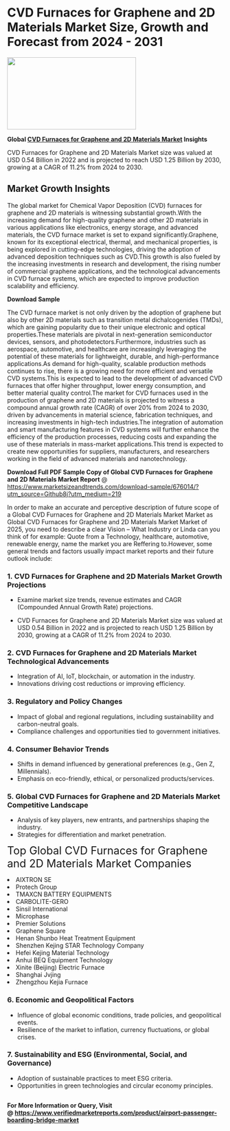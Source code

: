 <H1>CVD Furnaces for Graphene and 2D Materials Market Size, Growth and Forecast from 2024 - 2031</H1><img class="aligncenter size-medium wp-image-584254" src="https://thirdeyenews.in/wp-content/uploads/2024/09/Global-Market-Research-300x168.jpeg" alt="" width="300" height="168" /><p><strong>Global&nbsp;<a href="https://www.marketsizeandtrends.com/download-sample/676014/?utm_source=Github8j?utm_medium=219">CVD Furnaces for Graphene and 2D Materials Market</a> Insights</strong></p><p>CVD Furnaces for Graphene and 2D Materials Market size was valued at USD 0.54 Billion in 2022 and is projected to reach USD 1.25 Billion by 2030, growing at a CAGR of 11.2% from 2024 to 2030.</p><p><h2>Market Growth Insights</h2> <p>The global market for Chemical Vapor Deposition (CVD) furnaces for graphene and 2D materials is witnessing substantial growth.With the increasing demand for high-quality graphene and other 2D materials in various applications like electronics, energy storage, and advanced materials, the CVD furnace market is set to expand significantly.Graphene, known for its exceptional electrical, thermal, and mechanical properties, is being explored in cutting-edge technologies, driving the adoption of advanced deposition techniques such as CVD.This growth is also fueled by the increasing investments in research and development, the rising number of commercial graphene applications, and the technological advancements in CVD furnace systems, which are expected to improve production scalability and efficiency.</p> <p><strong>Download Sample</strong></p> <p>The CVD furnace market is not only driven by the adoption of graphene but also by other 2D materials such as transition metal dichalcogenides (TMDs), which are gaining popularity due to their unique electronic and optical properties.These materials are pivotal in next-generation semiconductor devices, sensors, and photodetectors.Furthermore, industries such as aerospace, automotive, and healthcare are increasingly leveraging the potential of these materials for lightweight, durable, and high-performance applications.As demand for high-quality, scalable production methods continues to rise, there is a growing need for more efficient and versatile CVD systems.This is expected to lead to the development of advanced CVD furnaces that offer higher throughput, lower energy consumption, and better material quality control.The market for CVD furnaces used in the production of graphene and 2D materials is projected to witness a compound annual growth rate (CAGR) of over 20% from 2024 to 2030, driven by advancements in material science, fabrication techniques, and increasing investments in high-tech industries.The integration of automation and smart manufacturing features in CVD systems will further enhance the efficiency of the production processes, reducing costs and expanding the use of these materials in mass-market applications.This trend is expected to create new opportunities for suppliers, manufacturers, and researchers working in the field of advanced materials and nanotechnology.</p> <p><span class=""><strong>Download Full PDF Sample Copy of Global CVD Furnaces for Graphene and 2D Materials Market Report</strong> @ <a href="https://www.marketsizeandtrends.com/download-sample/676014/?utm_source=Github8j?utm_medium=219" target="_blank">https://www.marketsizeandtrends.com/download-sample/676014/?utm_source=Github8j?utm_medium=219</a></span></p><p>In order to make an accurate and perceptive description of future scope of a Global&nbsp;CVD Furnaces for Graphene and 2D Materials Market Market as Global&nbsp;CVD Furnaces for Graphene and 2D Materials Market Market of 2025, you need to describe a clear Vision &ndash; What Industry or Linda can you think of for example: Quote from a Technology, healthcare, automotive, renewable energy, name the market you are Reffering to.However, some general trends and factors usually impact market reports and their future outlook include:</p><h3>1.&nbsp;<strong>CVD Furnaces for Graphene and 2D Materials Market Growth Projections</strong></h3><ul><li>Examine market size trends, revenue estimates and CAGR (Compounded Annual Growth Rate) projections.</li><li><p>CVD Furnaces for Graphene and 2D Materials Market size was valued at USD 0.54 Billion in 2022 and is projected to reach USD 1.25 Billion by 2030, growing at a CAGR of 11.2% from 2024 to 2030.</p></li></ul><h3>2.&nbsp;<strong>CVD Furnaces for Graphene and 2D Materials Market Technological Advancements</strong></h3><ul><li>Integration of AI, IoT, blockchain, or automation in the industry.</li><li>Innovations driving cost reductions or improving efficiency.</li></ul><h3>3.&nbsp;<strong>Regulatory and Policy Changes</strong></h3><ul><li>Impact of global and regional regulations, including sustainability and carbon-neutral goals.</li><li>Compliance challenges and opportunities tied to government initiatives.</li></ul><h3>4.&nbsp;<strong>Consumer Behavior Trends</strong></h3><ul><li>Shifts in demand influenced by generational preferences (e.g., Gen Z, Millennials).</li><li>Emphasis on eco-friendly, ethical, or personalized products/services.</li></ul><h3>5.&nbsp;<strong>Global CVD Furnaces for Graphene and 2D Materials Market Competitive Landscape</strong></h3><ul><li>Analysis of key players, new entrants, and partnerships shaping the industry.</li><li>Strategies for differentiation and market penetration.</li></ul><p data-pm-slice="1 1 []"><span style="color: inherit; font-family: inherit; font-size: 25px;">Top Global CVD Furnaces for Graphene and 2D Materials Market Companies</span></p><div class="" data-test-id=""><p><li>AIXTRON SE</li><li> Protech Group</li><li> TMAXCN BATTERY EQUIPMENTS</li><li> CARBOLITE-GERO</li><li> Sinsil International</li><li> Microphase</li><li> Premier Solutions</li><li> Graphene Square</li><li> Henan Shunbo Heat Treatment Equipment</li><li> Shenzhen Kejing STAR Technology Company</li><li> Hefei Kejing Material Technology</li><li> Anhui BEQ Equipment Technology</li><li> Xinite (Beijing) Electric Furnace</li><li> Shanghai Jvjing</li><li> Zhengzhou Kejia Furnace</li></p></div><h3>6.&nbsp;<strong>Economic and Geopolitical Factors</strong></h3><ul><li>Influence of global economic conditions, trade policies, and geopolitical events.</li><li>Resilience of the market to inflation, currency fluctuations, or global crises.</li></ul><h3>7.&nbsp;<strong>Sustainability and ESG (Environmental, Social, and Governance)</strong></h3><ul><li>Adoption of sustainable practices to meet ESG criteria.</li><li>Opportunities in green technologies and circular economy principles.</li></ul><h2><strong style="font-size: 14px;">For More Information or Query, Visit @&nbsp;</strong><a style="background-color: #ffffff; font-size: 14px;" href="https://www.marketsizeandtrends.com/report/cvd-furnaces-for-graphene-and-2d-materials-market/" target="_blank">https://www.verifiedmarketreports.com/product/airport-passenger-boarding-bridge-market</a></h2>